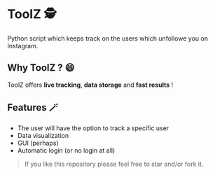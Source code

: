 # ToolZ 🕵️

Python script which keeps track on the users which unfollowe you on Instagram.

## Why ToolZ ? 😄
ToolZ offers **live tracking**, **data storage** and **fast results** !

## Features 🪄

- The user will have the option to track a specific user
- Data visualization
- GUI (perhaps) 
- Automatic login (or no login at all)

> If you like this repository please feel free to star and/or fork it.
